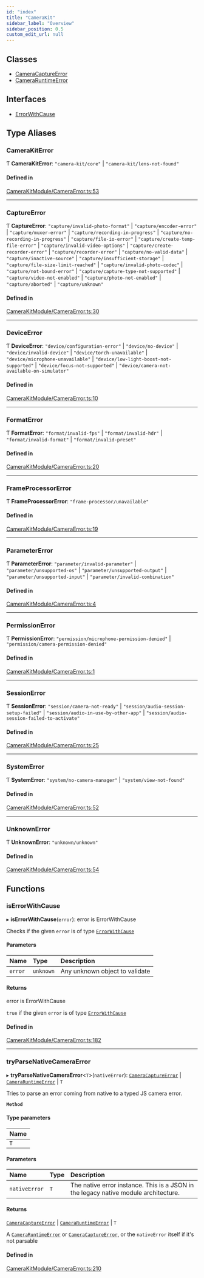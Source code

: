 ```yaml
---
id: "index"
title: "CameraKit"
sidebar_label: "Overview"
sidebar_position: 0.5
custom_edit_url: null
---
```


## Classes

- [CameraCaptureError](classes/CameraCaptureError.md)
- [CameraRuntimeError](classes/CameraRuntimeError.md)

## Interfaces

- [ErrorWithCause](interfaces/ErrorWithCause.md)

## Type Aliases

### CameraKitError

Ƭ **CameraKitError**: ``"camera-kit/core"`` \| ``"camera-kit/lens-not-found"``

#### Defined in

[CameraKitModule/CameraError.ts:53](https://github.com/popile-media/react-native-snapchat-camera-kit/blob/51f1638/src/CameraKitModule/CameraError.ts#L53)

___

### CaptureError

Ƭ **CaptureError**: ``"capture/invalid-photo-format"`` \| ``"capture/encoder-error"`` \| ``"capture/muxer-error"`` \| ``"capture/recording-in-progress"`` \| ``"capture/no-recording-in-progress"`` \| ``"capture/file-io-error"`` \| ``"capture/create-temp-file-error"`` \| ``"capture/invalid-video-options"`` \| ``"capture/create-recorder-error"`` \| ``"capture/recorder-error"`` \| ``"capture/no-valid-data"`` \| ``"capture/inactive-source"`` \| ``"capture/insufficient-storage"`` \| ``"capture/file-size-limit-reached"`` \| ``"capture/invalid-photo-codec"`` \| ``"capture/not-bound-error"`` \| ``"capture/capture-type-not-supported"`` \| ``"capture/video-not-enabled"`` \| ``"capture/photo-not-enabled"`` \| ``"capture/aborted"`` \| ``"capture/unknown"``

#### Defined in

[CameraKitModule/CameraError.ts:30](https://github.com/popile-media/react-native-snapchat-camera-kit/blob/51f1638/src/CameraKitModule/CameraError.ts#L30)

___

### DeviceError

Ƭ **DeviceError**: ``"device/configuration-error"`` \| ``"device/no-device"`` \| ``"device/invalid-device"`` \| ``"device/torch-unavailable"`` \| ``"device/microphone-unavailable"`` \| ``"device/low-light-boost-not-supported"`` \| ``"device/focus-not-supported"`` \| ``"device/camera-not-available-on-simulator"``

#### Defined in

[CameraKitModule/CameraError.ts:10](https://github.com/popile-media/react-native-snapchat-camera-kit/blob/51f1638/src/CameraKitModule/CameraError.ts#L10)

___

### FormatError

Ƭ **FormatError**: ``"format/invalid-fps"`` \| ``"format/invalid-hdr"`` \| ``"format/invalid-format"`` \| ``"format/invalid-preset"``

#### Defined in

[CameraKitModule/CameraError.ts:20](https://github.com/popile-media/react-native-snapchat-camera-kit/blob/51f1638/src/CameraKitModule/CameraError.ts#L20)

___

### FrameProcessorError

Ƭ **FrameProcessorError**: ``"frame-processor/unavailable"``

#### Defined in

[CameraKitModule/CameraError.ts:19](https://github.com/popile-media/react-native-snapchat-camera-kit/blob/51f1638/src/CameraKitModule/CameraError.ts#L19)

___

### ParameterError

Ƭ **ParameterError**: ``"parameter/invalid-parameter"`` \| ``"parameter/unsupported-os"`` \| ``"parameter/unsupported-output"`` \| ``"parameter/unsupported-input"`` \| ``"parameter/invalid-combination"``

#### Defined in

[CameraKitModule/CameraError.ts:4](https://github.com/popile-media/react-native-snapchat-camera-kit/blob/51f1638/src/CameraKitModule/CameraError.ts#L4)

___

### PermissionError

Ƭ **PermissionError**: ``"permission/microphone-permission-denied"`` \| ``"permission/camera-permission-denied"``

#### Defined in

[CameraKitModule/CameraError.ts:1](https://github.com/popile-media/react-native-snapchat-camera-kit/blob/51f1638/src/CameraKitModule/CameraError.ts#L1)

___

### SessionError

Ƭ **SessionError**: ``"session/camera-not-ready"`` \| ``"session/audio-session-setup-failed"`` \| ``"session/audio-in-use-by-other-app"`` \| ``"session/audio-session-failed-to-activate"``

#### Defined in

[CameraKitModule/CameraError.ts:25](https://github.com/popile-media/react-native-snapchat-camera-kit/blob/51f1638/src/CameraKitModule/CameraError.ts#L25)

___

### SystemError

Ƭ **SystemError**: ``"system/no-camera-manager"`` \| ``"system/view-not-found"``

#### Defined in

[CameraKitModule/CameraError.ts:52](https://github.com/popile-media/react-native-snapchat-camera-kit/blob/51f1638/src/CameraKitModule/CameraError.ts#L52)

___

### UnknownError

Ƭ **UnknownError**: ``"unknown/unknown"``

#### Defined in

[CameraKitModule/CameraError.ts:54](https://github.com/popile-media/react-native-snapchat-camera-kit/blob/51f1638/src/CameraKitModule/CameraError.ts#L54)

## Functions

### isErrorWithCause

▸ **isErrorWithCause**(`error`): error is ErrorWithCause

Checks if the given `error` is of type [`ErrorWithCause`](interfaces/ErrorWithCause.md)

#### Parameters

| Name | Type | Description |
| :------ | :------ | :------ |
| `error` | `unknown` | Any unknown object to validate |

#### Returns

error is ErrorWithCause

`true` if the given `error` is of type [`ErrorWithCause`](interfaces/ErrorWithCause.md)

#### Defined in

[CameraKitModule/CameraError.ts:182](https://github.com/popile-media/react-native-snapchat-camera-kit/blob/51f1638/src/CameraKitModule/CameraError.ts#L182)

___

### tryParseNativeCameraError

▸ **tryParseNativeCameraError**<`T`\>(`nativeError`): [`CameraCaptureError`](classes/CameraCaptureError.md) \| [`CameraRuntimeError`](classes/CameraRuntimeError.md) \| `T`

Tries to parse an error coming from native to a typed JS camera error.

**`Method`**

#### Type parameters

| Name |
| :------ |
| `T` |

#### Parameters

| Name | Type | Description |
| :------ | :------ | :------ |
| `nativeError` | `T` | The native error instance. This is a JSON in the legacy native module architecture. |

#### Returns

[`CameraCaptureError`](classes/CameraCaptureError.md) \| [`CameraRuntimeError`](classes/CameraRuntimeError.md) \| `T`

A [`CameraRuntimeError`](classes/CameraRuntimeError.md) or [`CameraCaptureError`](classes/CameraCaptureError.md), or the `nativeError` itself if it's not parsable

#### Defined in

[CameraKitModule/CameraError.ts:210](https://github.com/popile-media/react-native-snapchat-camera-kit/blob/51f1638/src/CameraKitModule/CameraError.ts#L210)

